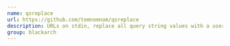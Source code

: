 ```yaml
---
name: qsreplace
url: https://github.com/tomnomnom/qsreplace
description: URLs on stdin, replace all query string values with a user-supplied value, only output each combination of query string parameters once per host and path. URL : https://github.com/tomnomnom/qsreplace Groups : blackarch blackarch-misc
group: blackarch
---
```

